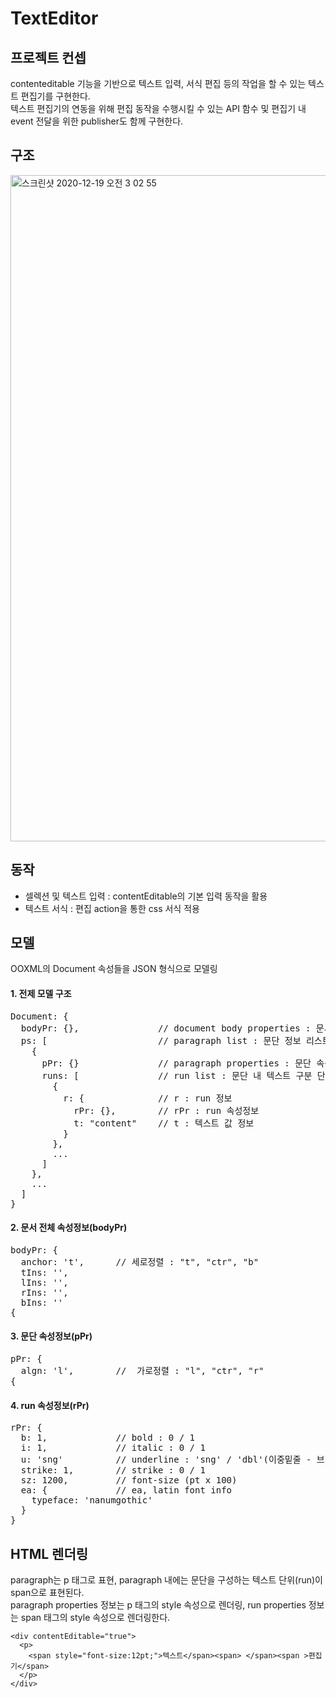 # TextEditor

## 프로젝트 컨셉
contenteditable 기능을 기반으로 텍스트 입력, 서식 편집 등의 작업을 할 수 있는 텍스트 편집기를 구현한다.<br/>
텍스트 편집기의 연동을 위해 편집 동작을 수행시킬 수 있는 API 함수 및 편집기 내 event 전달을 위한 publisher도 함께 구현한다.<br/>

## 구조
<img width="1066" alt="스크린샷 2020-12-19 오전 3 02 55" src="https://user-images.githubusercontent.com/18525366/102646312-26ba0080-41a7-11eb-8331-7a25da45be56.png">

## 동작
- 셀렉션 및 텍스트 입력 : contentEditable의 기본 입력 동작을 활용<br/>
- 텍스트 서식 : 편집 action을 통한 css 서식 적용<br/>

## 모델
OOXML의 Document 속성들을 JSON 형식으로 모델링

#### 1. 전제 모델 구조
<pre>
Document: {
  bodyPr: {},               // document body properties : 문서 전체 속성정보
  ps: [                     // paragraph list : 문단 정보 리스트
    {
      pPr: {}               // paragraph properties : 문단 속성정보
      runs: [               // run list : 문단 내 텍스트 구분 단위(run) 리스트
        {
          r: {              // r : run 정보
            rPr: {},        // rPr : run 속성정보
            t: "content"    // t : 텍스트 값 정보
          }
        },
        ...
      ]
    },
    ...
  ]
}
</pre>

#### 2. 문서 전체 속성정보(bodyPr)
<pre>
bodyPr: {
  anchor: 't',      // 세로정렬 : "t", "ctr", "b"
  tIns: '',
  lIns: '',
  rIns: '',
  bIns: ''
{
</pre>
#### 3. 문단 속성정보(pPr)
<pre>
pPr: {
  algn: 'l',        //  가로정렬 : "l", "ctr", "r"
{
</pre>
#### 4. run 속성정보(rPr)
<pre>
rPr: {
  b: 1,             // bold : 0 / 1
  i: 1,             // italic : 0 / 1
  u: 'sng'          // underline : 'sng' / 'dbl'(이중밑줄 - 브라우저 렌더링 이슈로 현재 미지원) / 'none'
  strike: 1,        // strike : 0 / 1
  sz: 1200,         // font-size (pt x 100)
  ea: {             // ea, latin font info
    typeface: 'nanumgothic'
  }
}
</pre>

## HTML 렌더링
paragraph는 p 태그로 표현, paragraph 내에는 문단을 구성하는 텍스트 단위(run)이 span으로 표현된다.<br/>
paragraph properties 정보는 p 태그의 style 속성으로 렌더링, run properties 정보는 span 태그의 style 속성으로 렌더링한다.<br/>
```
<div contentEditable="true">
  <p>
    <span style="font-size:12pt;">텍스트</span><span> </span><span >편집기</span>
  </p>
</div>
```

